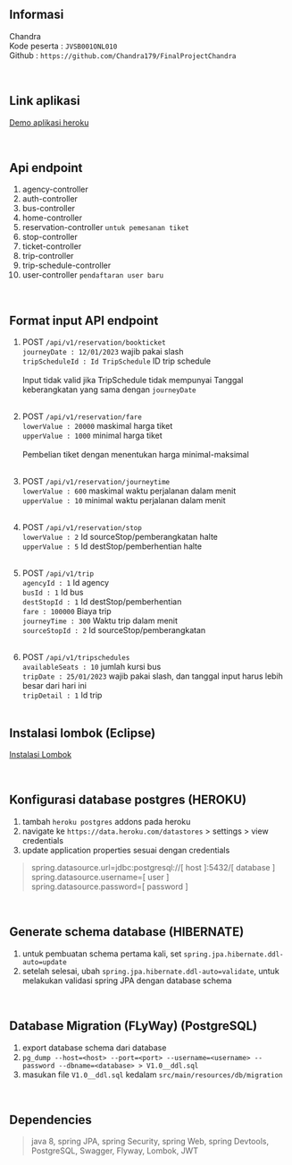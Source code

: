 ## Informasi 
Chandra <br>
Kode peserta : `JVSB001ONL010` <br>
Github : `https://github.com/Chandra179/FinalProjectChandra` <br>


<br>


## Link aplikasi
[Demo aplikasi heroku](https://bus-alexandria.herokuapp.com/swagger-ui.html)


<br>


## Api endpoint

1. agency-controller
2. auth-controller
3. bus-controller
4. home-controller
5. reservation-controller `untuk pemesanan tiket`
6. stop-controller
7. ticket-controller
8. trip-controller
9. trip-schedule-controller
10. user-controller `pendaftaran user baru`


<br>


## Format input API endpoint

1.  POST `/api/v1/reservation/bookticket` <br>
   `journeyDate : 12/01/2023` wajib pakai slash <br>
   `tripScheduleId : Id TripSchedule` ID trip schedule <br><br>
    Input tidak valid jika TripSchedule tidak mempunyai Tanggal keberangkatan yang sama dengan `journeyDate` <br><br>

2.  POST `/api/v1/reservation/fare` <br>
   `lowerValue : 20000` maskimal harga tiket <br>
   `upperValue : 1000` minimal harga tiket <br><br>
   Pembelian tiket dengan menentukan harga minimal-maksimal <br><br>

3.  POST `/api/v1/reservation/journeytime` <br>
   `lowerValue : 600` maskimal waktu perjalanan dalam menit <br>
   `upperValue : 10` minimal waktu perjalanan dalam menit <br><br>
   
4.  POST `/api/v1/reservation/stop` <br>
   `lowerValue : 2` Id sourceStop/pemberangkatan halte <br>
   `upperValue : 5` Id destStop/pemberhentian halte <br><br>
   
5.  POST `/api/v1/trip` <br>
   `agencyId : 1` Id agency <br>
   `busId : 1` Id bus <br>
   `destStopId : 1` Id destStop/pemberhentian <br>
   `fare : 100000` Biaya trip <br>
   `journeyTime : 300` Waktu trip dalam menit <br>
   `sourceStopId : 2` Id sourceStop/pemberangkatan <br><br>

6.  POST `/api/v1/tripschedules` <br>
   `availableSeats : 10` jumlah kursi bus <br>
   `tripDate : 25/01/2023` wajib pakai slash, dan tanggal input harus lebih besar dari hari ini <br>
   `tripDetail : 1` Id trip <br><br>


## Instalasi lombok (Eclipse)
[Instalasi Lombok](https://www.youtube.com/watch?v=8DZub6SybKE&t=616s)


<br>



## Konfigurasi database postgres (HEROKU) 
1. tambah `heroku postgres` addons pada heroku
2. navigate ke `https://data.heroku.com/datastores` > settings > view credentials
3. update application properties sesuai dengan credentials

> spring.datasource.url=jdbc:postgresql://[ host ]:5432/[ database ] <br>
spring.datasource.username=[ user ] <br>
spring.datasource.password=[ password ] <br>


<br>


## Generate schema database (HIBERNATE) 
1. untuk pembuatan schema pertama kali, set `spring.jpa.hibernate.ddl-auto=update`
2. setelah selesai, ubah `spring.jpa.hibernate.ddl-auto=validate`, untuk melakukan validasi spring JPA dengan database schema


<br>


## Database Migration (FLyWay) (PostgreSQL)
1. export database schema dari database 
2. `pg_dump --host=<host> --port=<port> --username=<username> --password --dbname=<database> > V1.0__ddl.sql`
3. masukan file `V1.0__ddl.sql` kedalam `src/main/resources/db/migration`


<br>


## Dependencies
> java 8, spring JPA, spring Security, spring Web, spring Devtools, PostgreSQL, Swagger, Flyway, Lombok, JWT


